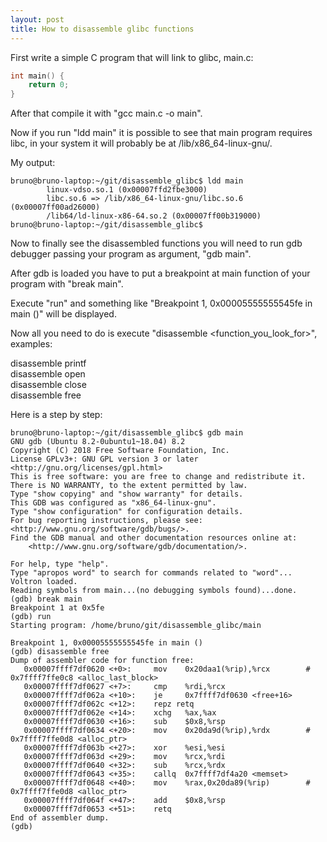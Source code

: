 ```yaml
---
layout: post
title: How to disassemble glibc functions
---
```


First write a simple C program that will link to glibc, main.c:

```c
int main() { 
    return 0;
}
```
After that compile it with "gcc main.c -o main".

Now if you run "ldd main" it is possible to see that main program requires libc, in your system it will probably be at /lib/x86_64-linux-gnu/.

My output:

```console
bruno@bruno-laptop:~/git/disassemble_glibc$ ldd main
        linux-vdso.so.1 (0x00007ffd2fbe3000)
        libc.so.6 => /lib/x86_64-linux-gnu/libc.so.6 (0x00007ff00ad26000)
        /lib64/ld-linux-x86-64.so.2 (0x00007ff00b319000)
bruno@bruno-laptop:~/git/disassemble_glibc$
```

Now to finally see the disassembled functions you will need to run gdb debugger passing your program as argument, "gdb main".

After gdb is loaded you have to put a breakpoint at main function of your program with "break main".

Execute "run" and something like "Breakpoint 1, 0x00005555555545fe in main ()" will be displayed.

Now all you need to do is execute "disassemble <function_you_look_for>", examples:

disassemble printf\
disassemble open\
disassemble close\
disassemble free

Here is a step by step:

```console
bruno@bruno-laptop:~/git/disassemble_glibc$ gdb main
GNU gdb (Ubuntu 8.2-0ubuntu1~18.04) 8.2
Copyright (C) 2018 Free Software Foundation, Inc.
License GPLv3+: GNU GPL version 3 or later <http://gnu.org/licenses/gpl.html>
This is free software: you are free to change and redistribute it.
There is NO WARRANTY, to the extent permitted by law.
Type "show copying" and "show warranty" for details.
This GDB was configured as "x86_64-linux-gnu".
Type "show configuration" for configuration details.
For bug reporting instructions, please see:
<http://www.gnu.org/software/gdb/bugs/>.
Find the GDB manual and other documentation resources online at:
    <http://www.gnu.org/software/gdb/documentation/>.

For help, type "help".
Type "apropos word" to search for commands related to "word"...
Voltron loaded.
Reading symbols from main...(no debugging symbols found)...done.
(gdb) break main
Breakpoint 1 at 0x5fe
(gdb) run
Starting program: /home/bruno/git/disassemble_glibc/main

Breakpoint 1, 0x00005555555545fe in main ()
(gdb) disassemble free
Dump of assembler code for function free:
   0x00007ffff7df0620 <+0>:     mov    0x20daa1(%rip),%rcx        # 0x7ffff7ffe0c8 <alloc_last_block>
   0x00007ffff7df0627 <+7>:     cmp    %rdi,%rcx
   0x00007ffff7df062a <+10>:    je     0x7ffff7df0630 <free+16>
   0x00007ffff7df062c <+12>:    repz retq
   0x00007ffff7df062e <+14>:    xchg   %ax,%ax
   0x00007ffff7df0630 <+16>:    sub    $0x8,%rsp
   0x00007ffff7df0634 <+20>:    mov    0x20da9d(%rip),%rdx        # 0x7ffff7ffe0d8 <alloc_ptr>
   0x00007ffff7df063b <+27>:    xor    %esi,%esi
   0x00007ffff7df063d <+29>:    mov    %rcx,%rdi
   0x00007ffff7df0640 <+32>:    sub    %rcx,%rdx
   0x00007ffff7df0643 <+35>:    callq  0x7ffff7df4a20 <memset>
   0x00007ffff7df0648 <+40>:    mov    %rax,0x20da89(%rip)        # 0x7ffff7ffe0d8 <alloc_ptr>
   0x00007ffff7df064f <+47>:    add    $0x8,%rsp
   0x00007ffff7df0653 <+51>:    retq
End of assembler dump.
(gdb)
```
